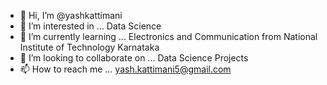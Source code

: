 - 👋 Hi, I’m @yashkattimani
- 👀 I’m interested in ... Data Science
- 🌱 I’m currently learning ... Electronics and Communication from National Institute of Technology Karnataka
- 💞️ I’m looking to collaborate on ... Data Science Projects
- 📫 How to reach me ... yash.kattimani5@gmail.com

<!---
yashkattimani/yashkattimani is a ✨ special ✨ repository because its `README.md` (this file) appears on your GitHub profile.
You can click the Preview link to take a look at your changes.
--->
